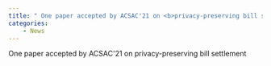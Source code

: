 ```yaml
---
title: " One paper accepted by ACSAC'21 on <b>privacy-preserving bill settlement</b>"
categories:
    - News
---
```

 One paper accepted by ACSAC'21 on privacy-preserving bill settlement
